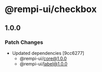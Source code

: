 # @rempi-ui/checkbox

## 1.0.0

### Patch Changes

- Updated dependencies [9cc6277]
  - @rempi-ui/core@1.0.0
  - @rempi-ui/label@1.0.0
